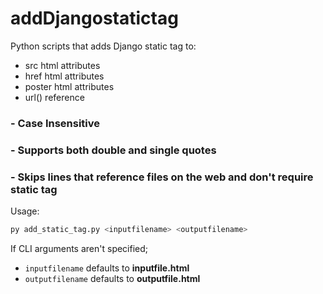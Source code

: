 # addDjangostatictag

Python scripts that adds Django static tag to:      
- src html attributes       
- href html attributes      
- poster html attributes        
- url() reference       

### - Case Insensitive
### - Supports both double and single quotes
### - Skips lines that reference files on the web and don't require static tag

Usage:
```bash
py add_static_tag.py <inputfilename> <outputfilename>
```

If CLI arguments aren't specified;      
- `inputfilename` defaults to **inputfile.html**        
- `outputfilename` defaults to **outputfile.html**      
